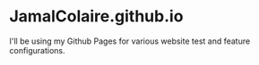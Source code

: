 # JamalColaire.github.io

I'll be using my Github Pages for various website test and feature configurations.
